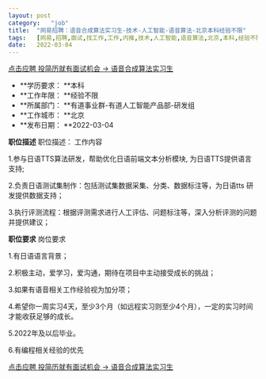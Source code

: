 ```yaml
---
layout:	post
category:	"job"
title:	"网易招聘：语音合成算法实习生-技术-人工智能-语音算法-北京本科经验不限"
tags:	[网易,招聘,面试,找工作,工作,内推,技术,人工智能,语音算法,北京,本科,经验不限]
date:	2022-03-04
---
```


[点击应聘 投简历就有面试机会 -> 语音合成算法实习生](http://mobile.bole.netease.com/bole/boleDetail?id=36336&employeeId=346f03c3cda5f04c&key=all)



- **学历要求： **本科
- **工作年限： **经验不限
- **所属部门： **有道事业群-有道人工智能产品部-研发组
- **工作城市： **北京
- **发布日期： **2022-03-04



**职位描述**
职位描述：
工作内容

1.参与日语TTS算法研发，帮助优化日语前端文本分析模块, 为日语TTS提供语言支持;

2.负责日语测试集制作：包括测试集数据采集、分类、数据标注等，为日语tts 研发提供数据支持；

3.执行评测流程：根据评测需求进行人工评估、问题标注等，深入分析评测的问题并提供建议；




**职位要求**
岗位要求

1.有日语语言背景；

2.积极主动，爱学习，爱沟通，期待在项目中主动接受成长的挑战；

3.如果有语音相关工作经验视为加分项；

4.希望你一周实习4天，至少3个月（如远程实习则至少4个月），一定的实习时间才能收获足够的成长。

5.2022年及以后毕业。

6.有编程相关经验的优先



[点击应聘 投简历就有面试机会 -> 语音合成算法实习生](http://mobile.bole.netease.com/bole/boleDetail?id=36336&employeeId=346f03c3cda5f04c&key=all)